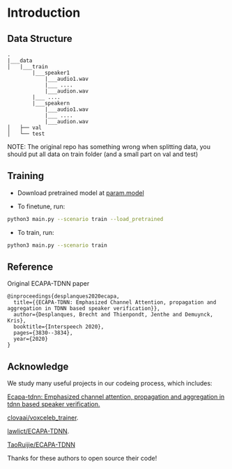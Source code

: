# Introduction
<!-- https://github.com/konas122/Voiceprint-Recognition -->


## Data Structure


```
.
|___data
│   |___train
        |___speaker1
            |___audio1.wav
            |___ ....
            |___audion.wav
        |___ ....
        |___speakern
            |___audio1.wav
            |___ ....
            |___audion.wav
│   ├── val
│   └── test
```

NOTE: The original repo has something wrong when splitting data, you should put all data on train folder (and a small part on val and test)


## Training
- Download pretrained model at [param.model](https://github.com/konas122/tdnn-on-directml/releases/download/v1.0/param.model)

- To finetune, run:
```bash
python3 main.py --scenario train --load_pretrained
```

- To train, run:
```bash
python3 main.py --scenario train
```


## Reference

Original ECAPA-TDNN paper
```
@inproceedings{desplanques2020ecapa,
  title={{ECAPA-TDNN: Emphasized Channel Attention, propagation and aggregation in TDNN based speaker verification}},
  author={Desplanques, Brecht and Thienpondt, Jenthe and Demuynck, Kris},
  booktitle={Interspeech 2020},
  pages={3830--3834},
  year={2020}
}
```


## Acknowledge

We study many useful projects in our codeing process, which includes:

[Ecapa-tdnn: Emphasized channel attention, propagation and aggregation in tdnn based speaker verification.](https://arxiv.org/abs/2005.07143v3)

[clovaai/voxceleb_trainer](https://github.com/clovaai/voxceleb_trainer).

[lawlict/ECAPA-TDNN](https://github.com/lawlict/ECAPA-TDNN/blob/master/ecapa_tdnn.py).

[TaoRuijie/ECAPA-TDNN](https://github.com/TaoRuijie/ECAPA-TDNN)

Thanks for these authors to open source their code!
